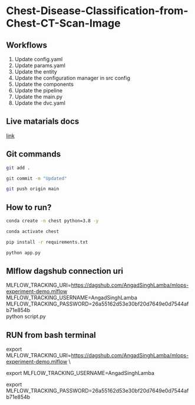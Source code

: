 # Chest-Disease-Classification-from-Chest-CT-Scan-Image


## Workflows

1. Update config.yaml
2. Update params.yaml
3. Update the entity
4. Update the configuration manager in src config
5. Update the components
6. Update the pipeline 
7. Update the main.py
8. Update the dvc.yaml 



## Live matarials docs

[link](https://docs.google.com/document/d/1UFiHnyKRqgx8Lodsvdzu58LbVjdWHNf-uab2WmhE0A4/edit?usp=sharing)


## Git commands

```bash
git add .

git commit -m "Updated"

git push origin main
```

## How to run?

```bash
conda create -n chest python=3.8 -y
```

```bash
conda activate chest
```

```bash
pip install -r requirements.txt
```

```bash
python app.py
```

## Mlflow dagshub connection uri

MLFLOW_TRACKING_URI=https://dagshub.com/AngadSinghLamba/mlops-experiment-demo.mlflow \
MLFLOW_TRACKING_USERNAME=AngadSinghLamba \
MLFLOW_TRACKING_PASSWORD=26a55162d53e30bf20d7649e0d7544afb71e854b \
python script.py

## RUN from bash terminal

export MLFLOW_TRACKING_URI=https://dagshub.com/AngadSinghLamba/mlops-experiment-demo.mlflow \

export MLFLOW_TRACKING_USERNAME=AngadSinghLamba

export MLFLOW_TRACKING_PASSWORD=26a55162d53e30bf20d7649e0d7544afb71e854b
